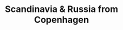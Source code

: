 ---
category: rest-of-the-world
title: Scandinavia & Russia from Copenhagen
class: scandinavia-and-russia-from-copenhagen
cruiseline: Princess Cruises – Regal Princess
special-info: Free Balcony upgrade + Flight & Transfers
price: 1199
nights: 11
cruise-url: http://www.planetcruise.co.uk/princess-cruises/regal-princess/06-july-2016/95315?referrersiteid=970
---